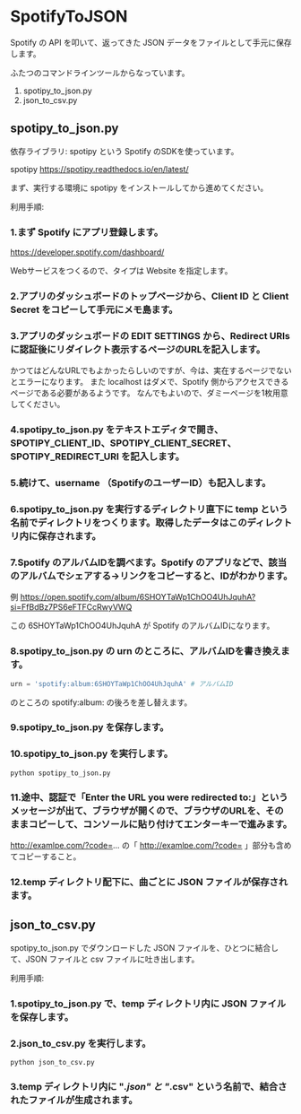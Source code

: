 # SpotifyToJSON

Spotify の API を叩いて、返ってきた JSON データをファイルとして手元に保存します。

ふたつのコマンドラインツールからなっています。

1. spotipy_to_json.py
2. json_to_csv.py


## spotipy_to_json.py

依存ライブラリ:
spotipy という Spotify のSDKを使っています。

spotipy
https://spotipy.readthedocs.io/en/latest/

まず、実行する環境に spotipy をインストールしてから進めてください。


利用手順:

### 1.まず Spotify にアプリ登録します。

https://developer.spotify.com/dashboard/

Webサービスをつくるので、タイプは Website を指定します。

### 2.アプリのダッシュボードのトップページから、Client ID と Client Secret をコピーして手元にメモ島ます。


### 3.アプリのダッシュボードの EDIT SETTINGS から、Redirect URIs に認証後にリダイレクト表示するページのURLを記入します。

かつてはどんなURLでもよかったらしいのですが、今は、実在するページでないとエラーになります。
また localhost はダメで、Spotify 側からアクセスできるページである必要があるようです。
なんでもよいので、ダミーページを1枚用意してください。

### 4.spotipy_to_json.py をテキストエディタで開き、SPOTIPY_CLIENT_ID、SPOTIPY_CLIENT_SECRET、SPOTIPY_REDIRECT_URI を記入します。

### 5.続けて、username （SpotifyのユーザーID）も記入します。

### 6.spotipy_to_json.py を実行するディレクトリ直下に temp という名前でディレクトリをつくります。取得したデータはこのディレクトリ内に保存されます。

### 7.Spotify のアルバムIDを調べます。Spotify のアプリなどで、該当のアルバムでシェアする→リンクをコピーすると、IDがわかります。

例
https://open.spotify.com/album/6SHOYTaWp1ChOO4UhJquhA?si=FfBdBz7PS6eFTFCcRwyVWQ

この 6SHOYTaWp1ChOO4UhJquhA が Spotify のアルバムIDになります。

### 8.spotipy_to_json.py の urn のところに、アルバムIDを書き換えます。

```python
urn = 'spotify:album:6SHOYTaWp1ChOO4UhJquhA' # アルバムID
```

のところの spotify:album: の後ろを差し替えます。

### 9.spotipy_to_json.py を保存します。

### 10.spotipy_to_json.py を実行します。

```
python spotipy_to_json.py
```

### 11.途中、認証で「Enter the URL you were redirected to:」というメッセージが出て、ブラウザが開くので、ブラウザのURLを、そのままコピーして、コンソールに貼り付けてエンターキーで進みます。

http://examlpe.com/?code=... の「 http://examlpe.com/?code= 」部分も含めてコピーすること。

### 12.temp ディレクトリ配下に、曲ごとに JSON ファイルが保存されます。


## json_to_csv.py

spotipy_to_json.py でダウンロードした JSON ファイルを、ひとつに結合して、JSON ファイルと csv ファイルに吐き出します。

利用手順:

### 1.spotipy_to_json.py で、temp ディレクトリ内に JSON ファイルを保存します。

### 2.json_to_csv.py を実行します。

```
python json_to_csv.py
```
### 3.temp ディレクトリ内に "_.json" と "_.csv" という名前で、結合されたファイルが生成されます。



